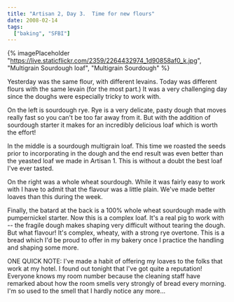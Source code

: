 ```yaml
---
title: "Artisan 2, Day 3.  Time for new flours"
date: 2008-02-14
tags: 
  ["baking", "SFBI"]
---
```


{% imagePlaceholder "https://live.staticflickr.com/2359/2264432974_1d90858af0_k.jpg", "Multigrain Sourdough loaf", "Multigrain Sourdough" %}

Yesterday was the same flour, with different levains. Today was different flours with the same levain (for the most part.) It was a very challenging day since the doughs were especially tricky to work with.

On the left is sourdough rye. Rye is a very delicate, pasty dough that moves really fast so you can't be too far away from it. But with the addition of sourdough starter it makes for an incredibly delicious loaf which is worth the effort!

In the middle is a sourdough multigrain loaf. This time we roasted the seeds prior to incorporating in the dough and the end result was even better than the yeasted loaf we made in Artisan 1. This is without a doubt the best loaf I've ever tasted.

On the right was a whole wheat sourdough. While it was fairly easy to work with I have to admit that the flavour was a little plain. We've made better loaves than this during the week.

Finally, the batard at the back is a 100% whole wheat sourdough made with pumpernickel starter. Now this is a complex loaf. It's a real pig to work with -- the fragile dough makes shaping very difficult without tearing the dough. But what flavour! It's complex, wheaty, with a strong rye overtone. This is a bread which I'd be proud to offer in my bakery once I practice the handling and shaping some more.

ONE QUICK NOTE: I've made a habit of offering my loaves to the folks that work at my hotel. I found out tonight that I've got quite a reputation! Everyone knows my room number because the cleaning staff have remarked about how the room smells very strongly of bread every morning. I'm so used to the smell that I hardly notice any more...
